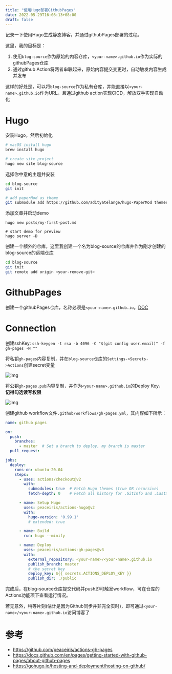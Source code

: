 ```yaml
---
title: "使用Hugo部署GithubPages"
date: 2022-05-29T16:08:13+08:00
draft: false
---
```


记录一下使用Hugo生成静态博客，并通过githubPages部署的过程。

这里，我的目标是：

1. 使用`blog-source`作为原始的内容仓库，`<your-name>.github.io`作为实际的githubPages仓库
2. 通过github Action将两者串联起来，原始内容提交变更时，自动触发内容生成并发布

这样的好处是，可以将`blog-source`作为私有仓库，并能直接以`<your-name>.github.io`作为URL。且通过github action实现CICD，解放双手实现自动化

# Hugo

安装Hugo，然后初始化

```bash
# macOS install hugo
brew install hugo

# create site project
hugo new site blog-source
```

选择你中意的主题并安装

```bash
cd blog-source
git init

# add paperMod as theme
git submodule add https://github.com/adityatelange/hugo-PaperMod themes/paperMod
```

添加文章并启动demo

```
hugo new posts/my-first-post.md

# start demo for preview
hugo server -D
```

创建一个额外的仓库，这里我创建一个名为blog-source的仓库并作为刚才创建的blog-source的远端仓库

```bash
cd blog-source
git init
git remote add origin <your-remove-git>
```

# GithubPages

创建一个githubPages仓库，名称必须是`<your-name>.github.io`。[DOC](https://docs.github.com/en/pages/getting-started-with-github-pages/creating-a-github-pages-site#creating-a-repository-for-your-site)

# Connection

创建sshKey:  `ssh-keygen -t rsa -b 4096 -C "$(git config user.email)" -f gh-pages -N ""`

将私钥`gh-pages`内容复制，并在`blog-source`仓库的`Settings->Secrets->Actions`创建secret变量

![img](https://github.com/peaceiris/actions-gh-pages/raw/main/images/secrets-1.jpg)

将公钥`gh-pages.pub`内容复制，并作为`<your-name>.github.io`的Deploy Key，**记得勾选读写权限**

![img](https://github.com/peaceiris/actions-gh-pages/raw/main/images/deploy-keys-1.jpg)

创建github workflow文件`.github/workflows/gh-pages.yml`，其内容如下所示：

```yaml
name: github pages

on:
  push:
    branches:
      - master  # Set a branch to deploy, my branch is master
  pull_request:

jobs:
  deploy:
    runs-on: ubuntu-20.04
    steps:
      - uses: actions/checkout@v2
        with:
          submodules: true  # Fetch Hugo themes (true OR recursive)
          fetch-depth: 0    # Fetch all history for .GitInfo and .Lastmod

      - name: Setup Hugo
        uses: peaceiris/actions-hugo@v2
        with:
          hugo-version: '0.99.1'
          # extended: true

      - name: Build
        run: hugo --minify

      - name: Deploy
        uses: peaceiris/actions-gh-pages@v3
        with:
          external_repository: <your-name>/<your-name>.github.io
          publish_branch: master
          # the secret key
          deploy_key: ${{ secrets.ACTIONS_DEPLOY_KEY }}
          publish_dir: ./public
```

完成后，在blog-source仓库提交代码并push即可触发workflow，可在仓库的Actions功能项下查看运行情况。

若无意外，稍等片刻(估计是因为Github同步并非完全实时)，即可通过`<your-name>/<your-name>.github.io`访问博客了

# 参考

- https://github.com/peaceiris/actions-gh-pages
- https://docs.github.com/en/pages/getting-started-with-github-pages/about-github-pages
- https://gohugo.io/hosting-and-deployment/hosting-on-github/
